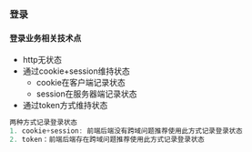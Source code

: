 ### 登录

#### 登录业务相关技术点

* http无状态
* 通过cookie+session维持状态
  * cookie在客户端记录状态
  * session在服务器端记录状态
* 通过token方式维持状态

```js
两种方式记录登录状态
1. cookie+session: 前端后端没有跨域问题推荐使用此方式记录登录状态
2. token：前端后端存在跨域问题推荐使用此方式记录登录状态
```

